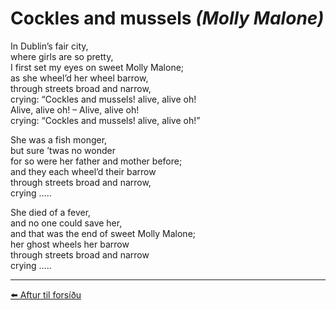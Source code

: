# Cockles and mussels *(Molly Malone)*

In Dublin’s fair city,  
where girls are so pretty,  
I first set my eyes on sweet Molly Malone;  
as she wheel’d her wheel barrow,  
through streets broad and narrow,  
crying: “Cockles and mussels! alive, alive oh!  
Alive, alive oh! – Alive, alive oh!  
crying: “Cockles and mussels! alive, alive oh!”  

She was a fish monger,  
but sure ’twas no wonder  
for so were her father and mother before;  
and they each wheel’d their barrow  
through streets broad and narrow,  
crying …..

She died of a fever,  
and no one could save her,  
and that was the end of sweet Molly Malone;  
her ghost wheels her barrow  
through streets broad and narrow  
crying …..

---

[⬅️ Aftur til forsíðu](../index.md)
